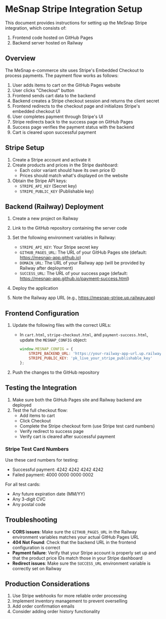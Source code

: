 # MeSnap Stripe Integration Setup

This document provides instructions for setting up the MeSnap Stripe integration, which consists of:

1. Frontend code hosted on GitHub Pages
2. Backend server hosted on Railway

## Overview

The MeSnap e-commerce site uses Stripe's Embedded Checkout to process payments. The payment flow works as follows:

1. User adds items to cart on the GitHub Pages website
2. User clicks "Checkout" button
3. Frontend sends cart data to the backend
4. Backend creates a Stripe checkout session and returns the client secret
5. Frontend redirects to the checkout page and initializes Stripe's embedded checkout UI
6. User completes payment through Stripe's UI
7. Stripe redirects back to the success page on GitHub Pages
8. Success page verifies the payment status with the backend
9. Cart is cleared upon successful payment

## Stripe Setup

1. Create a Stripe account and activate it
2. Create products and prices in the Stripe dashboard:
   - Each color variant should have its own price ID
   - Prices should match what's displayed on the website
3. Obtain the Stripe API keys:
   - `STRIPE_API_KEY` (Secret key) 
   - `STRIPE_PUBLIC_KEY` (Publishable key)

## Backend (Railway) Deployment

1. Create a new project on Railway
2. Link to the GitHub repository containing the server code
3. Set the following environment variables in Railway:
   - `STRIPE_API_KEY`: Your Stripe secret key
   - `GITHUB_PAGES_URL`: The URL of your GitHub Pages site (default: https://mesnap-app.github.io)
   - `DOMAIN_URL`: The URL of your Railway app (will be provided by Railway after deployment)
   - `SUCCESS_URL`: The URL of your success page (default: https://mesnap-app.github.io/payment-success.html)

4. Deploy the application
5. Note the Railway app URL (e.g., https://mesnap-stripe.up.railway.app)

## Frontend Configuration

1. Update the following files with the correct URLs:
   - In `cart.html`, `stripe-checkout.html`, and `payment-success.html`, update the `MESNAP_CONFIG` object:
     ```javascript
     window.MESNAP_CONFIG = {
         STRIPE_BACKEND_URL: 'https://your-railway-app-url.up.railway.app',
         STRIPE_PUBLIC_KEY: 'pk_live_your_stripe_publishable_key'
     };
     ```

2. Push the changes to the GitHub repository

## Testing the Integration

1. Make sure both the GitHub Pages site and Railway backend are deployed
2. Test the full checkout flow:
   - Add items to cart
   - Click Checkout
   - Complete the Stripe checkout form (use Stripe test card numbers)
   - Verify redirect to success page
   - Verify cart is cleared after successful payment

### Stripe Test Card Numbers

Use these card numbers for testing:

- Successful payment: 4242 4242 4242 4242
- Failed payment: 4000 0000 0000 0002

For all test cards:
- Any future expiration date (MM/YY)
- Any 3-digit CVC
- Any postal code

## Troubleshooting

- **CORS issues**: Make sure the `GITHUB_PAGES_URL` in the Railway environment variables matches your actual GitHub Pages URL
- **404 Not Found**: Check that the backend URL in the frontend configuration is correct
- **Payment failure**: Verify that your Stripe account is properly set up and that the product price IDs match those in your Stripe dashboard
- **Redirect issues**: Make sure the `SUCCESS_URL` environment variable is correctly set on Railway

## Production Considerations

1. Use Stripe webhooks for more reliable order processing
2. Implement inventory management to prevent overselling
3. Add order confirmation emails
4. Consider adding order history functionality
